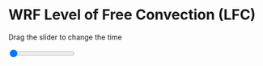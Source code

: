 <h1>WRF Level of Free Convection (LFC)</h1>
<p>Drag the slider to change the time</p>

<div class="slidecontainer">
<input oninput='setImage(this)' class="slider" type="range" min="0" max="9" value="0" step="1" />
<img id='img'/>
</div>

<script>
var img = document.getElementById('img');
var img_array = ['/assets/images/wrf/lc_wrfout_d01_2020-04-28_12:00:00.png',
'/assets/images/wrf/lc_wrfout_d01_2020-04-28_13:00:00.png',
'/assets/images/wrf/lc_wrfout_d01_2020-04-28_14:00:00.png',
'/assets/images/wrf/lc_wrfout_d01_2020-04-28_15:00:00.png',
'/assets/images/wrf/lc_wrfout_d01_2020-04-28_16:00:00.png',
'/assets/images/wrf/lc_wrfout_d01_2020-04-28_17:00:00.png',
'/assets/images/wrf/lc_wrfout_d01_2020-04-28_18:00:00.png',
'/assets/images/wrf/lc_wrfout_d01_2020-04-28_19:00:00.png',
'/assets/images/wrf/lc_wrfout_d01_2020-04-28_20:00:00.png',];
function setImage(obj)
{
        var value = obj.value;
        img.src = img_array[value];

}
</script>
